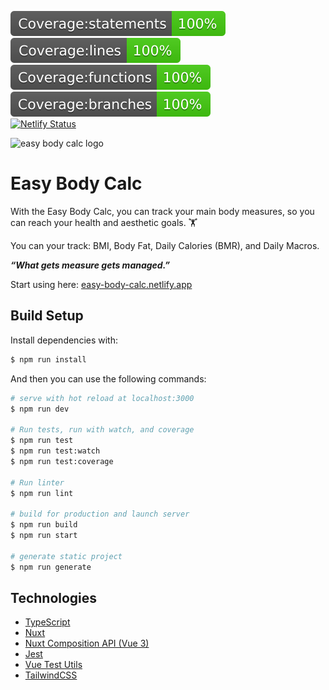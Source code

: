 ![statements coverage](./coverage/badge-statements.svg)
![lines coverage](./coverage/badge-lines.svg)
![functions coverage](./coverage/badge-functions.svg)
![branches coverage](./coverage/badge-branches.svg)  
[![Netlify Status](https://api.netlify.com/api/v1/badges/757fdd75-ca52-4926-a191-13cc52b458d3/deploy-status)](https://app.netlify.com/sites/easy-body-calc/deploys)  

![easy body calc logo](https://i.ibb.co/rd9By4s/easy.png)
# Easy Body Calc
With the Easy Body Calc, you can track your main body measures, so you can reach your  health and aesthetic goals. 🏋️

You can your track: BMI, Body Fat, Daily Calories (BMR), and Daily Macros.

_**“What gets measure gets managed.”**_

Start using here: [easy-body-calc.netlify.app](https://easy-body-calc.netlify.app)
## Build Setup

Install dependencies with:
```bash
$ npm run install
```
And then you can use the following commands:
``` bash
# serve with hot reload at localhost:3000
$ npm run dev

# Run tests, run with watch, and coverage
$ npm run test  
$ npm run test:watch  
$ npm run test:coverage  

# Run linter
$ npm run lint

# build for production and launch server
$ npm run build
$ npm run start

# generate static project
$ npm run generate
```

## Technologies
- [TypeScript](https://www.typescriptlang.org/)
- [Nuxt](https://nuxtjs.org/)
- [Nuxt Composition API (Vue 3)](https://composition-api.nuxtjs.org/)
- [Jest](https://jestjs.io/)
- [Vue Test Utils](https://vue-test-utils.vuejs.org/)
- [TailwindCSS](https://tailwindcss.com/)

